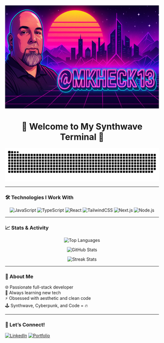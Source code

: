 <p align="center">
  <picture>
    <source srcset="images/lightmodecyber.png" media="(prefers-color-scheme: light)" />
    <source srcset="images/cyberpunk-banner.png" media="(prefers-color-scheme: dark)" />
    <img src="images/cyberpunk-banner.png" alt="Synthwave Banner" />
  </picture>
</p>


<h1 align="center">🌆 Welcome to My Synthwave Terminal 🌆</h1>

<p align="center">
  <img src="https://github.com/mkheck13/mkheck13/blob/output/github-contribution-grid-snake.svg" alt="Contribution Snake" />
</p>

---

### 🛠️ Technologies I Work With

<div align="center">

  <!-- JavaScript -->
  <picture>
    <source srcset="https://img.shields.io/badge/JavaScript-F7DF1E?style=flat&logo=javascript&logoColor=black" media="(prefers-color-scheme: light)" />
    <source srcset="https://img.shields.io/badge/JavaScript-FFD700?style=flat&logo=javascript&logoColor=black" media="(prefers-color-scheme: dark)" />
    <img src="https://img.shields.io/badge/JavaScript-FFD700?style=flat&logo=javascript&logoColor=black" alt="JavaScript" />
  </picture>

  <!-- TypeScript -->
  <picture>
    <source srcset="https://img.shields.io/badge/TypeScript-3178C6?style=flat&logo=typescript&logoColor=white" media="(prefers-color-scheme: light)" />
    <source srcset="https://img.shields.io/badge/TypeScript-00FFFF?style=flat&logo=typescript&logoColor=black" media="(prefers-color-scheme: dark)" />
    <img src="https://img.shields.io/badge/TypeScript-00FFFF?style=flat&logo=typescript&logoColor=black" alt="TypeScript" />
  </picture>

  <!-- React -->
  <picture>
    <source srcset="https://img.shields.io/badge/React-61DAFB?style=flat&logo=react&logoColor=black" media="(prefers-color-scheme: light)" />
    <source srcset="https://img.shields.io/badge/React-00F0FF?style=flat&logo=react&logoColor=black" media="(prefers-color-scheme: dark)" />
    <img src="https://img.shields.io/badge/React-00F0FF?style=flat&logo=react&logoColor=black" alt="React" />
  </picture>

  <!-- TailwindCSS -->
  <picture>
    <source srcset="https://img.shields.io/badge/TailwindCSS-06B6D4?style=flat&logo=tailwind-css&logoColor=white" media="(prefers-color-scheme: light)" />
    <source srcset="https://img.shields.io/badge/TailwindCSS-FF00CC?style=flat&logo=tailwind-css&logoColor=white" media="(prefers-color-scheme: dark)" />
    <img src="https://img.shields.io/badge/TailwindCSS-FF00CC?style=flat&logo=tailwind-css&logoColor=white" alt="TailwindCSS" />
  </picture>

  <!-- Next.js -->
  <picture>
    <source srcset="https://img.shields.io/badge/Next.js-000000?style=flat&logo=nextdotjs&logoColor=white" media="(prefers-color-scheme: light)" />
    <source srcset="https://img.shields.io/badge/Next.js-FF0080?style=flat&logo=nextdotjs&logoColor=white" media="(prefers-color-scheme: dark)" />
    <img src="https://img.shields.io/badge/Next.js-FF0080?style=flat&logo=nextdotjs&logoColor=white" alt="Next.js" />
  </picture>

  <!-- Node.js -->
  <picture>
    <source srcset="https://img.shields.io/badge/Node.js-339933?style=flat&logo=node.js&logoColor=white" media="(prefers-color-scheme: light)" />
    <source srcset="https://img.shields.io/badge/Node.js-00FFAB?style=flat&logo=node.js&logoColor=black" media="(prefers-color-scheme: dark)" />
    <img src="https://img.shields.io/badge/Node.js-00FFAB?style=flat&logo=node.js&logoColor=black" alt="Node.js" />
  </picture>

</div>



---

### 📈 Stats & Activity

<p align="center">
  <picture>
    <source 
      srcset="https://github-readme-stats.vercel.app/api/top-langs/?username=mkheck13&layout=compact&theme=default" 
      media="(prefers-color-scheme: light)" 
    />
    <source 
      srcset="https://github-readme-stats.vercel.app/api/top-langs/?username=mkheck13&layout=compact&theme=synthwave" 
      media="(prefers-color-scheme: dark)" 
    />
    <img 
      src="https://github-readme-stats.vercel.app/api/top-langs/?username=mkheck13&layout=compact&theme=synthwave" 
      alt="Top Languages" 
    />
  </picture>
</p>

<p align="center">
  <picture>
    <source 
      srcset="https://github-readme-stats.vercel.app/api?username=mkheck13&show_icons=true&theme=default" 
      media="(prefers-color-scheme: light)" 
    />
    <source 
      srcset="https://github-readme-stats.vercel.app/api?username=mkheck13&show_icons=true&theme=synthwave" 
      media="(prefers-color-scheme: dark)" 
    />
    <img 
      src="https://github-readme-stats.vercel.app/api?username=mkheck13&show_icons=true&theme=synthwave" 
      alt="GitHub Stats" 
    />
  </picture>
</p>

<p align="center">
  <picture>
    <source 
      srcset="https://streak-stats.demolab.com/?user=mkheck13&theme=default" 
      media="(prefers-color-scheme: light)" 
    />
    <source 
      srcset="https://streak-stats.demolab.com/?user=mkheck13&theme=synthwave" 
      media="(prefers-color-scheme: dark)" 
    />
    <img 
      src="https://streak-stats.demolab.com/?user=mkheck13&theme=synthwave" 
      alt="Streak Stats" 
    />
  </picture>
</p>



---

### 🎯 About Me

🌐 Passionate full-stack developer  
🌱 Always learning new tech  
⚡ Obsessed with aesthetic and clean code  
🕹️ Synthwave, Cyberpunk, and Code = 🔥

---

### 💬 Let’s Connect!

[![LinkedIn](https://img.shields.io/badge/LinkedIn-0077B5?style=flat&logo=linkedin&logoColor=white)](www.linkedin.com/in/michael-heckerman-08867a306)
[![Portfolio](https://img.shields.io/badge/Portfolio-FF0080?style=flat&logo=github&logoColor=white)]([https://your-portfolio-link.com](https://currentportfolio-gold.vercel.app/))
